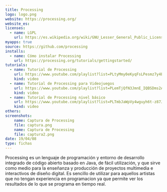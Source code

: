 ```yaml
---
title: Processing
logo: logo.png
website: https://processing.org/
website_es: 
licenses:
  - name: LGPL
    url: https://es.wikipedia.org/wiki/GNU_Lesser_General_Public_License
myapps: true
source: https://github.com/processing
installs:
  - name: Cómo instalar Processing
    url: https://processing.org/tutorials/gettingstarted/
tutorials:
  - name: Tutorial de Processing
    url: https://www.youtube.com/playlist?list=PLtyMmy0eKyqFsLPesmz7y4EznkZFJrGuu
    kind: video
  - name: Tutorial de Processing para Videojuegos
    url: https://www.youtube.com/playlist?list=PLemTjQfN3JmnE_IQBSDms2ASsO8L4KkdE
    kind: video
  - name: Tutorial de Processing nivel básico
    url: https://www.youtube.com/playlist?list=PLTmbJaWpVy4wguyh6t-z87JBKG1I9lISD
    kind: video
others:
screenshots:
    name: Captura de Processing
    file: captura.png
    name: Captura de Processing
    file: captura2.png
date: 19/04/08
type: fichas
---
```


Processing es un lenguaje de programación y entorno de desarrollo integrado de código abierto basado en Java, de fácil utilización, y que sirve como medio para la enseñanza y producción de proyectos multimedia e interactivos de diseño digital. 
Es sencillo de utilizar para aquellos artistas que no tengan experiencia en programacion ya que permite ver los resultados de lo que se programa en tiempo real.